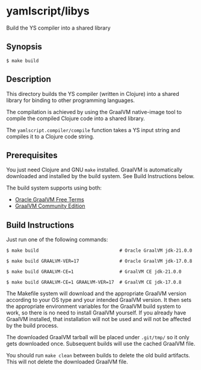 yamlscript/libys
========================

Build the YS compiler into a shared library


## Synopsis

```
$ make build
```


## Description

This directory builds the YS compiler (written in Clojure) into a shared
library for binding to other programming languages.

The compilation is achieved by using the GraalVM native-image tool to compile
the compiled Clojure code into a shared library.

The `yamlscript.compiler/compile` function takes a YS input string and compiles
it to a Clojure code string.


## Prerequisites

You just need Clojure and GNU `make` installed.
GraalVM is automatically downloaded and installed by the build system.
See Build Instructions below.

The build system supports using both:

* [Oracle GraalVM Free Terms](https://www.graalvm.org/downloads/)
* [GraalVM Community Edition](
  https://github.com/graalvm/graalvm-ce-builds/releases/)


## Build Instructions

Just run one of the following commands:

```
$ make build                              # Oracle GraalVM jdk-21.0.0

$ make build GRAALVM-VER=17               # Oracle GraalVM jdk-17.0.8

$ make build GRAALVM-CE=1                 # GraalVM CE jdk-21.0.0

$ make build GRAALVM-CE=1 GRAALVM-VER=17  # GraalVM CE jdk-17.0.8
```

The Makefile system will download and the appropriate GraalVM version according
to your OS type and your intended GraalVM version.
It then sets the appropriate environment variables for the GraalVM build system
to work, so there is no need to install GraalVM yourself.
If you already have GraalVM installed, that installation will not be used and
will not be affected by the build process.

The downloaded GraalVM tarball will be placed under `.git/tmp/` so it only gets
downloaded once.
Subsequent builds will use the cached GraalVM file.

You should run `make clean` between builds to delete the old build artifacts.
This will not delete the downloaded GraalVM file.
